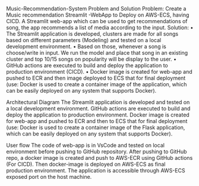 Music-Recommendation-System
Problem and Solution
Problem: Create a Music recommendation Streamlit -WebApp to Deploy on AWS-ECS, having CICD. A Streamlit web-app which can be used to get recommendations of song, the app recommends a list of media according to the input. Solution: • The Streamlit application is developed, clusters are made for all songs based on different parameters (Modeling) and tested on a local development environment. • Based on those, whenever a song is choose/write in input. We run the model and place that song in an existing cluster and top 10/15 songs on popularity will be display to the user. • GitHub actions are executed to build and deploy the application to production environment (CICD). • Docker image is created for web-app and pushed to ECR and then image deployed to ECS that for final deployment (use: Docker is used to create a container image of the application, which can be easily deployed on any system that supports Docker).

Architectural Diagram
The Streamlit application is developed and tested on a local development environment. GitHub actions are executed to build and deploy the application to production environment. Docker image is created for web-app and pushed to ECR and then to ECS that for final deployment (use: Docker is used to create a container image of the Flask application, which can be easily deployed on any system that supports Docker).

User flow
The code of web-app is in VsCode and tested on local environment before pushing to GitHub repository. After pushing to GitHub repo, a docker image is created and push to AWS-ECR using GitHub actions (For CICD). Then docker-image is deployed on AWS-ECS as final production environment. The application is accessible through AWS-ECS exposed port on the host machine.
